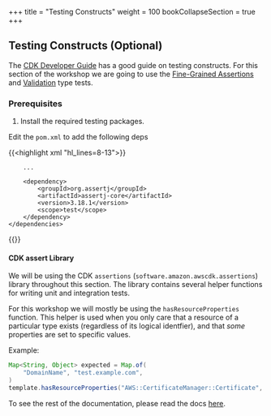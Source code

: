 +++
title = "Testing Constructs"
weight = 100
bookCollapseSection = true
+++

## Testing Constructs (Optional)

The [CDK Developer Guide](https://docs.aws.amazon.com/cdk/latest/guide/testing.html) has a good guide on
testing constructs. For this section of the workshop we are going to use the [Fine-Grained Assertions](https://docs.aws.amazon.com/cdk/latest/guide/testing.html#testing_fine_grained)
and [Validation](https://docs.aws.amazon.com/cdk/latest/guide/testing.html#testing_validation) type tests.

### Prerequisites

1. Install the required testing packages.

Edit the `pom.xml` to add the following deps

{{<highlight xml "hl_lines=8-13">}}
<?xml version="1.0" encoding="UTF-8"?>
<project xsi:schemaLocation="http://maven.apache.org/POM/4.0.0 http://maven.apache.org/xsd/maven-4.0.0.xsd"
         xmlns="http://maven.apache.org/POM/4.0.0" xmlns:xsi="http://www.w3.org/2001/XMLSchema-instance">
    <dependencies>

        ...

        <dependency>
            <groupId>org.assertj</groupId>
            <artifactId>assertj-core</artifactId>
            <version>3.18.1</version>
            <scope>test</scope>
        </dependency>
    </dependencies>
</project>
{{</highlight>}}

#### CDK assert Library

We will be using the CDK `assertions` (`software.amazon.awscdk.assertions`) library throughout this section.
The library contains several helper functions for writing unit and integration tests.


For this workshop we will mostly be using the `hasResourceProperties` function. This helper is used when you
only care that a resource of a particular type exists (regardless of its logical identfier), and that _some_
properties are set to specific values.

Example:

```java
Map<String, Object> expected = Map.of(
    "DomainName", "test.example.com",
)
template.hasResourceProperties("AWS::CertificateManager::Certificate", expected);
```

To see the rest of the documentation, please read the docs [here](https://github.com/aws/aws-cdk/blob/master/packages/%40aws-cdk/assertions/README.md).
